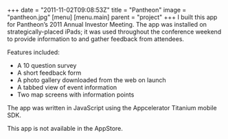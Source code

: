 +++
date = "2011-11-02T09:08:53Z"
title = "Pantheon"
image = "pantheon.jpg"
[menu]
  [menu.main]
    parent = "project"
+++
I built this app for Pantheon’s 2011 Annual Investor Meeting. The app was installed on strategically-placed iPads; it was used throughout the conference weekend to provide information to and gather feedback from attendees.

Features included:

- A 10 question survey
- A short feedback form
- A photo gallery downloaded from the web on launch
- A tabbed view of event information
- Two map screens with information points

The app was written in JavaScript using the Appcelerator Titanium mobile SDK.

This app is not available in the AppStore.
